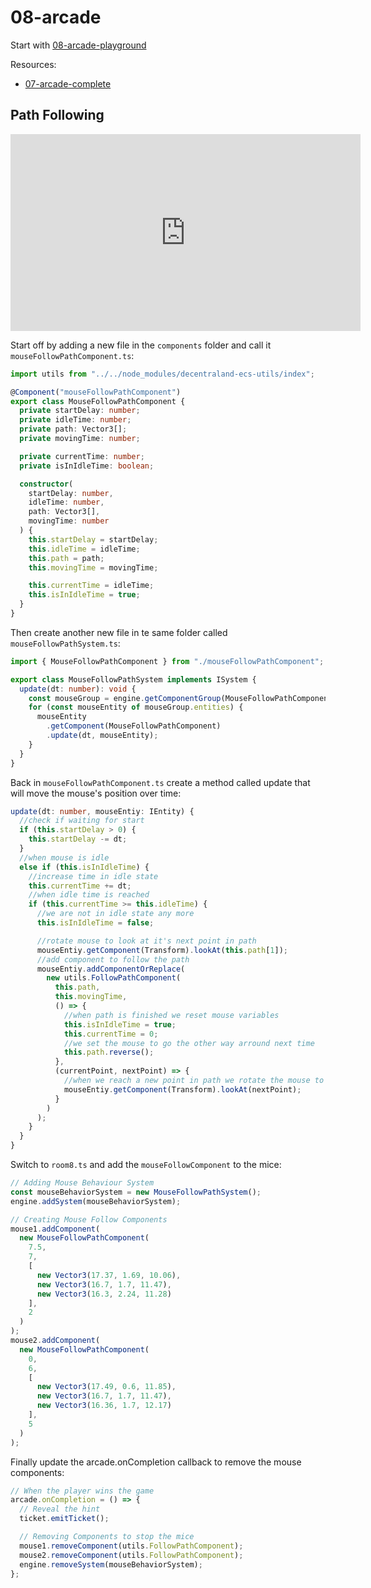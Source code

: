 # 08-arcade

Start with [08-arcade-playground](https://github.com/HardlyDifficult/dcl-escape-room-tutorial/tree/master/08-arcade-playground)

Resources:
- [07-arcade-complete](https://github.com/HardlyDifficult/dcl-escape-room-tutorial/tree/master/08-arcade-complete)

## Path Following

<center>
	<iframe width="560" height="315" src="https://www.youtube.com/embed/Pf6_JKYyylg" frameborder="0" allow="accelerometer; autoplay; encrypted-media; gyroscope; picture-in-picture" allowfullscreen></iframe>
</center>

Start off by adding a new file in the `components` folder and call it `mouseFollowPathComponent.ts`:

```typescript
import utils from "../../node_modules/decentraland-ecs-utils/index";

@Component("mouseFollowPathComponent")
export class MouseFollowPathComponent {
  private startDelay: number;
  private idleTime: number;
  private path: Vector3[];
  private movingTime: number;

  private currentTime: number;
  private isInIdleTime: boolean;

  constructor(
    startDelay: number,
    idleTime: number,
    path: Vector3[],
    movingTime: number
  ) {
    this.startDelay = startDelay;
    this.idleTime = idleTime;
    this.path = path;
    this.movingTime = movingTime;

    this.currentTime = idleTime;
    this.isInIdleTime = true;
  }
}
```

Then create another new file in te same folder called `mouseFollowPathSystem.ts`:

```typescript
import { MouseFollowPathComponent } from "./mouseFollowPathComponent";

export class MouseFollowPathSystem implements ISystem {
  update(dt: number): void {
    const mouseGroup = engine.getComponentGroup(MouseFollowPathComponent);
    for (const mouseEntity of mouseGroup.entities) {
      mouseEntity
        .getComponent(MouseFollowPathComponent)
        .update(dt, mouseEntity);
    }
  }
}
```

Back in `mouseFollowPathComponent.ts` create a method called update that will move the mouse's position over time:

```typescript
update(dt: number, mouseEntiy: IEntity) {
  //check if waiting for start
  if (this.startDelay > 0) {
    this.startDelay -= dt;
  }
  //when mouse is idle
  else if (this.isInIdleTime) {
    //increase time in idle state
    this.currentTime += dt;
    //when idle time is reached
    if (this.currentTime >= this.idleTime) {
      //we are not in idle state any more
      this.isInIdleTime = false;

      //rotate mouse to look at it's next point in path
      mouseEntiy.getComponent(Transform).lookAt(this.path[1]);
      //add component to follow the path
      mouseEntiy.addComponentOrReplace(
        new utils.FollowPathComponent(
          this.path,
          this.movingTime,
          () => {
            //when path is finished we reset mouse variables
            this.isInIdleTime = true;
            this.currentTime = 0;
            //we set the mouse to go the other way arround next time
            this.path.reverse();
          },
          (currentPoint, nextPoint) => {
            //when we reach a new point in path we rotate the mouse to look at the next point
            mouseEntiy.getComponent(Transform).lookAt(nextPoint);
          }
        )
      );
    }
  }
}
```

Switch to `room8.ts` and add the `mouseFollowComponent` to the mice:

```typescript
// Adding Mouse Behaviour System
const mouseBehaviorSystem = new MouseFollowPathSystem();
engine.addSystem(mouseBehaviorSystem);

// Creating Mouse Follow Components
mouse1.addComponent(
  new MouseFollowPathComponent(
    7.5,
    7,
    [
      new Vector3(17.37, 1.69, 10.06),
      new Vector3(16.7, 1.7, 11.47),
      new Vector3(16.3, 2.24, 11.28)
    ],
    2
  )
);
mouse2.addComponent(
  new MouseFollowPathComponent(
    0,
    6,
    [
      new Vector3(17.49, 0.6, 11.85),
      new Vector3(16.7, 1.7, 11.47),
      new Vector3(16.36, 1.7, 12.17)
    ],
    5
  )
);
```

Finally update the arcade.onCompletion callback to remove the mouse components:

```typescript
// When the player wins the game
arcade.onCompletion = () => {
  // Reveal the hint
  ticket.emitTicket();

  // Removing Components to stop the mice
  mouse1.removeComponent(utils.FollowPathComponent);
  mouse2.removeComponent(utils.FollowPathComponent);
  engine.removeSystem(mouseBehaviorSystem);
};
```
